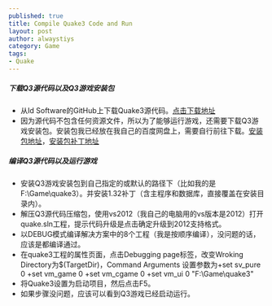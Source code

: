 ```yaml
---
published: true
title: Compile Quake3 Code and Run
layout: post
author: alwaystiys 
category: Game
tags:
- Quake
---
```


##### 下载Q3源代码以及Q3游戏安装包
- 从Id Software的GitHub上下载Quake3源代码。[点击下载地址](https://github.com/id-Software/Quake-III-Arena)
- 因为源代码不包含任何资源文件，所以为了能够运行游戏，还需要下载Q3游戏安装包。安装包我已经放在我自己的百度网盘上，需要自行前往下载。[安装包地址](http://pan.baidu.com/s/1gfdUrBl)，[安装包补丁地址](http://pan.baidu.com/s/1nvItCwD)

##### 编译Q3源代码以及运行游戏
- 安装Q3游戏安装包到自己指定的或默认的路径下（比如我的是F:\Game\quake3）。并安装1.32补丁（含主程序和数据库，直接覆盖在安装目录内）。
- 解压Q3源代码压缩包，使用vs2012（我自己的电脑用的vs版本是2012）打开quake.sln工程，提示代码升级是点击确定升级到2012支持格式。
- 以DEBUG模式编译解决方案中的8个工程（我是按顺序编译），没问题的话，应该是都编译通过。
- 在quake3工程的属性页面，点击Debugging page标签，改变Wroking Directory为$(TargetDir)，Command Arguments 设置参数为+set sv_pure 0 +set vm_game 0 +set vm_cgame 0 +set vm_ui 0 "F:\Game\quake3"
- 将Quake3设置为启动项目，然后点击F5。
- 如果步骤没问题，应该可以看到Q3游戏已经启动运行。